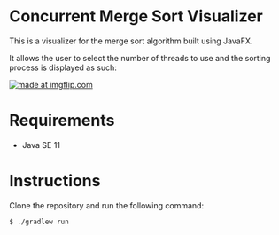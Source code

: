 # Concurrent Merge Sort Visualizer
This is a visualizer for the merge sort algorithm built using JavaFX.

It allows the user to select the number of threads to use and the
sorting process is displayed as such:

<a href="https://imgflip.com/gif/3lvpli"><img src="https://i.imgflip.com/3lvpli.gif" title="made at imgflip.com"/></a>

# Requirements
- Java SE 11

# Instructions
Clone the repository and run the following command:

    $ ./gradlew run